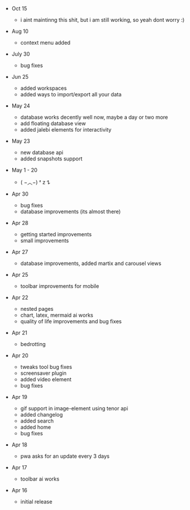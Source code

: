 - Oct 15
    - i aint maintinng this shit, but i am still working, so yeah dont worry :)

- Aug 10
    - context menu added

- July 30
    - bug fixes

- Jun 25
    - added workspaces
    - added ways to import/export all your data

- May 24
    - database works decently well now, maybe a day or two more
    - add floating database view
    - added jalebi elements for interactivity

- May 23
    - new database api
    - added snapshots support

- May 1 - 20
    - ( −︿−) ᶻ 𝗓 𐰁

- Apr 30
    - bug fixes
    - database improvements (its almost there)

- Apr 28
    - getting started improvements
    - small improvements

- Apr 27
    - database improvements, added martix and carousel views

- Apr 25
    - toolbar improvements for mobile

- Apr 22
    - nested pages
    - chart, latex, mermaid ai works
    - quality of life improvements and bug fixes

- Apr 21
    - bedrotting

- Apr 20
    - tweaks tool bug fixes
    - screensaver plugin
    - added video element
    - bug fixes

- Apr 19
    - gif support in image-element using tenor api
    - added changelog
    - added search
    - added home
    - bug fixes

- Apr 18
    - pwa asks for an update every 3 days

- Apr 17
    - toolbar ai works

- Apr 16
    - initial release

